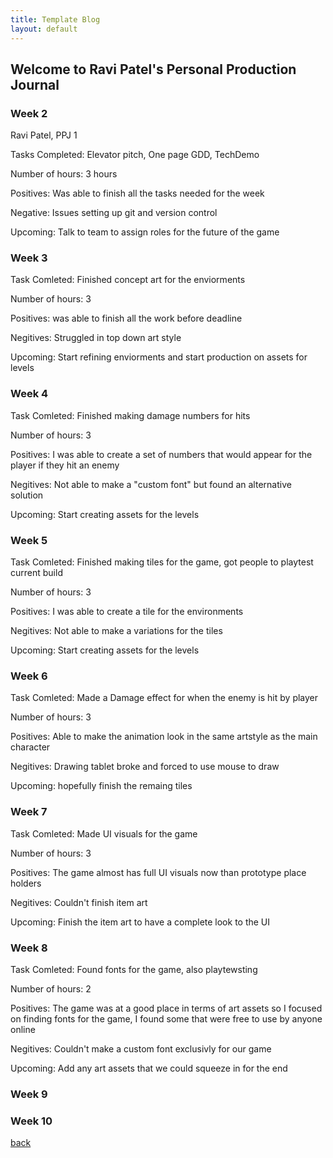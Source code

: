```yaml
---
title: Template Blog
layout: default
---
```


## Welcome to Ravi Patel's Personal Production Journal

### Week 2
Ravi Patel, PPJ 1

Tasks Completed: Elevator pitch, One page GDD, TechDemo 


Number of hours: 3 hours 


Positives: Was able to finish all the tasks needed for the week 


Negative: Issues setting up git and version control 


Upcoming: Talk to team to assign roles for the future of the game

### Week 3
Task Comleted: Finished concept art for the enviorments 

Number of hours: 3

Positives: was able to finish all the work before deadline 

Negitives: Struggled in top down art style 

Upcoming: Start refining enviorments and start production on assets for levels 

### Week 4
Task Comleted: Finished making damage numbers for hits  

Number of hours: 3

Positives: I was able to create a set of numbers that would appear for the player if they hit an enemy 

Negitives: Not able to make a "custom font" but found an alternative solution   

Upcoming: Start creating assets for the levels 
### Week 5
Task Comleted: Finished making tiles for the game, got people to playtest current build    

Number of hours: 3

Positives: I was able to create a tile for the environments  

Negitives: Not able to make a variations for the tiles    

Upcoming: Start creating assets for the levels
### Week 6
Task Comleted: Made a Damage effect for when the enemy is hit by player    

Number of hours: 3

Positives: Able to make the animation look in the same artstyle as the main character   

Negitives: Drawing tablet broke and forced to use mouse to draw     

Upcoming: hopefully finish the remaing tiles 
### Week 7
Task Comleted: Made UI visuals for the game    

Number of hours: 3

Positives: The game almost has full UI visuals now than prototype place holders  

Negitives: Couldn't finish item art 

Upcoming: Finish the item art to have a complete look to the UI 
### Week 8
Task Comleted: Found fonts for the game, also playtewsting 

Number of hours: 2

Positives: The game was at a good place in terms of art assets so I focused on finding fonts for the game, I found some that were free to use by anyone online 

Negitives: Couldn't make a custom font exclusivly for our game 

Upcoming: Add any art assets that we could squeeze in for the end 

### Week 9

### Week 10

[back](Blogs.html)
